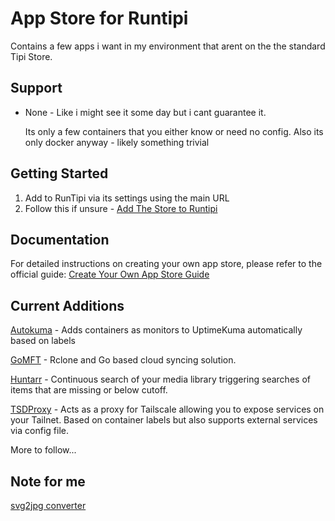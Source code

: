 # App Store for Runtipi

Contains a few apps i want in my environment that arent on the the standard Tipi Store.

## Support

- None - Like i might see it some day but i cant guarantee it.

  Its only a few containers that you either know or need no config.
  Also its only docker anyway - likely something trivial

## Getting Started

1. Add to RunTipi via its settings using the main URL
2. Follow this if unsure - [Add The Store to Runtipi](https://runtipi.io/docs/guides/create-your-own-app-store#add-your-new-store-to-runtipi)
   

## Documentation

For detailed instructions on creating your own app store, please refer to the official guide:
[Create Your Own App Store Guide](https://runtipi.io/docs/guides/create-your-own-app-store)


## Current Additions

 [Autokuma](https://github.com/BigBoot/AutoKuma) - Adds containers as monitors to UptimeKuma automatically based on labels
 
 [GoMFT](https://github.com/StarFleetCPTN/GoMFT) - Rclone and Go based cloud syncing solution.
 
 [Huntarr](https://github.com/plexguide/Huntarr.io) - Continuous search of your media library triggering searches of items that are missing or below cutoff.
 
 [TSDProxy](https://github.com/almeidapaulopt/tsdproxy) - Acts as a proxy for Tailscale allowing you to expose services on your Tailnet. Based on container labels but also supports external services via config file.

 More to follow...


## Note for me
[svg2jpg converter](https://g.co/gemini/share/4fd7dbb4a4e4)